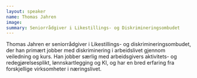 ```yaml
---
layout: speaker
name: Thomas Jahren
image: 
summary: Seniorrådgiver i Likestillings- og Diskrimineringsombudet
---
```

Thomas Jahren er seniorrådgiver i Likestillings- og diskrimineringsombudet, der han primært jobber med diskriminering i arbeidslivet gjennom veiledning og kurs. Han jobber særlig med arbeidsgivers aktivitets- og redegjørelsesplikt, lønnskartlegging og KI, og har en bred erfaring fra forskjellige virksomheter i næringslivet.
